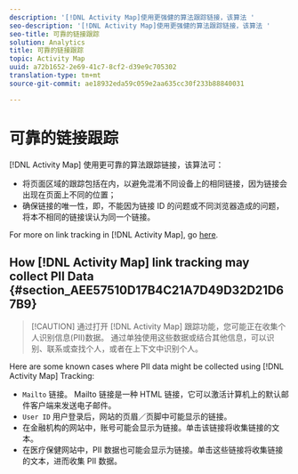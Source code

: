```yaml
---
description: '[!DNL Activity Map]使用更强健的算法跟踪链接，该算法 '
seo-description: '[!DNL Activity Map]使用更强健的算法跟踪链接，该算法 '
seo-title: 可靠的链接跟踪
solution: Analytics
title: 可靠的链接跟踪
topic: Activity Map
uuid: a72b1652-2e69-41c7-8cf2-d39e9c705302
translation-type: tm+mt
source-git-commit: ae18932eda59c059e2aa635cc30f233b88840031

---
```



# 可靠的链接跟踪

[!DNL Activity Map] 使用更可靠的算法跟踪链接，该算法可：

* 将页面区域的跟踪包括在内，以避免混淆不同设备上的相同链接，因为链接会出现在页面上不同的位置；
* 确保链接的唯一性，即，不能因为链接 ID 的问题或不同浏览器造成的问题，将本不相同的链接误认为同一个链接。

For more on link tracking in [!DNL Activity Map], go [here](/help/analyze/activity-map/activitymap-link-tracking/activitymap-link-tracking-methodology.md).

## How [!DNL Activity Map] link tracking may collect PII Data {#section_AEE57510D17B4C21A7D49D32D21D67B9}

> [!CAUTION] 通过打开 [!DNL Activity Map] 跟踪功能，您可能正在收集个人识别信息(PII)数据。 通过单独使用这些数据或结合其他信息，可以识别、联系或查找个人，或者在上下文中识别个人。

Here are some known cases where PII data might be collected using [!DNL Activity Map] Tracking:

* `Mailto` 链接。 Mailto 链接是一种 HTML 链接，它可以激活计算机上的默认邮件客户端来发送电子邮件。
* `User ID` 用户登录后，网站的页眉／页脚中可能显示的链接。
* 在金融机构的网站中，账号可能会显示为链接。单击该链接将收集链接的文本。
* 在医疗保健网站中，PII 数据也可能会显示为链接。单击这些链接将收集链接的文本，进而收集 PII 数据。
